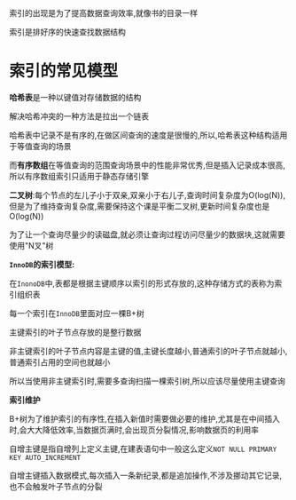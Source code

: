 索引的出现是为了提高数据查询效率,就像书的目录一样

索引是排好序的快速查找数据结构

# 索引的常见模型

**哈希表**是一种以键值对存储数据的结构

解决哈希冲突的一种方法是拉出一个链表

哈希表中记录不是有序的,在做区间查询的速度是很慢的,所以,哈希表这种结构适用于等值查询的场景

而**有序数组**在等值查询的范围查询场景中的性能非常优秀,但是插入记录成本很高,所以有序数组索引只适用于静态存储引擎

**二叉树**:每个节点的左儿子小于双亲,双亲小于右儿子,查询时间复杂度为O(log(N)),但是为了维持查询复杂度,需要保持这个课是平衡二叉树,更新时间复杂度也是O(log(N))

为了让一个查询尽量少的读磁盘,就必须让查询过程访问尽量少的数据块,这就需要使用"N叉"树

**`InnoDB`的索引模型:**

在`InonoDB`中,表都是根据主键顺序以索引的形式存放的,这种存储方式的表称为索引组织表

每一个索引在`InnoDB`里面对应一棵B+树

主键索引的叶子节点存放的是整行数据

非主键索引的叶子节点内容是主键的值,主键长度越小,普通索引的叶子节点就越小,普通索引占用的空间也就越小

所以当使用非主键索引时,需要多查询扫描一棵索引树,所以应该尽量使用主键查询

**索引维护**

B+树为了维护索引的有序性,在插入新值时需要做必要的维护,尤其是在中间插入时,会大大降低效率,当数据页满时,会出现页分裂情况,影响数据页的利用率

自增主键是指自增列上定义主键,在建表语句中一般这么定义`NOT NULL PRIMARY KEY AUTO_INCREMENT`

自增主键插入数据模式,每次插入一条新纪录,都是追加操作,不涉及挪动其它记录,也不会触发叶子节点的分裂 